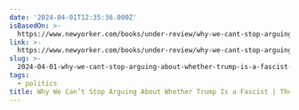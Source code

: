 ```yaml
---
date: '2024-04-01T12:35:36.000Z'
isBasedOn: >-
  https://www.newyorker.com/books/under-review/why-we-cant-stop-arguing-about-whether-trump-is-a-fascist
link: >-
  https://www.newyorker.com/books/under-review/why-we-cant-stop-arguing-about-whether-trump-is-a-fascist
slug: >-
  2024-04-01-why-we-cant-stop-arguing-about-whether-trump-is-a-fascist-or-the-new-yorker
tags:
  - politics
title: Why We Can’t Stop Arguing About Whether Trump Is a Fascist | The New Yorker
---
```


